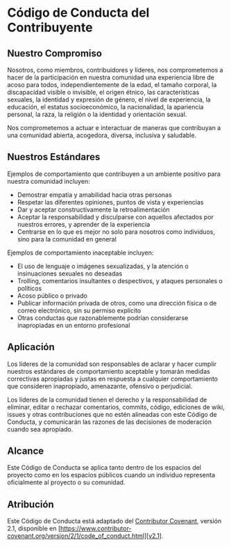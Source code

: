 # Código de Conducta del Contribuyente

## Nuestro Compromiso

Nosotros, como miembros, contribuidores y líderes, nos comprometemos a hacer de la participación en nuestra comunidad una experiencia libre de acoso para todos, independientemente de la edad, el tamaño corporal, la discapacidad visible o invisible, el origen étnico, las características sexuales, la identidad y expresión de género, el nivel de experiencia, la educación, el estatus socioeconómico, la nacionalidad, la apariencia personal, la raza, la religión o la identidad y orientación sexual.

Nos comprometemos a actuar e interactuar de maneras que contribuyan a una comunidad abierta, acogedora, diversa, inclusiva y saludable.

## Nuestros Estándares

Ejemplos de comportamiento que contribuyen a un ambiente positivo para nuestra comunidad incluyen:

*   Demostrar empatía y amabilidad hacia otras personas
*   Respetar las diferentes opiniones, puntos de vista y experiencias
*   Dar y aceptar constructivamente la retroalimentación
*   Aceptar la responsabilidad y disculparse con aquellos afectados por nuestros errores, y aprender de la experiencia
*   Centrarse en lo que es mejor no solo para nosotros como individuos, sino para la comunidad en general

Ejemplos de comportamiento inaceptable incluyen:

*   El uso de lenguaje o imágenes sexualizadas, y la atención o insinuaciones sexuales no deseadas
*   Trolling, comentarios insultantes o despectivos, y ataques personales o políticos
*   Acoso público o privado
*   Publicar información privada de otros, como una dirección física o de correo electrónico, sin su permiso explícito
*   Otras conductas que razonablemente podrían considerarse inapropiadas en un entorno profesional

## Aplicación

Los líderes de la comunidad son responsables de aclarar y hacer cumplir nuestros estándares de comportamiento aceptable y tomarán medidas correctivas apropiadas y justas en respuesta a cualquier comportamiento que consideren inapropiado, amenazante, ofensivo o perjudicial.

Los líderes de la comunidad tienen el derecho y la responsabilidad de eliminar, editar o rechazar comentarios, commits, código, ediciones de wiki, issues y otras contribuciones que no estén alineadas con este Código de Conducta, y comunicarán las razones de las decisiones de moderación cuando sea apropiado.

## Alcance

Este Código de Conducta se aplica tanto dentro de los espacios del proyecto como en los espacios públicos cuando un individuo representa oficialmente al proyecto o su comunidad.

## Atribución

Este Código de Conducta está adaptado del [Contributor Covenant][homepage], versión 2.1, disponible en
[https://www.contributor-covenant.org/version/2/1/code_of_conduct.html][v2.1].

[homepage]: https://www.contributor-covenant.org
[v2.1]: https://www.contributor-covenant.org/version/2/1/code_of_conduct.html
